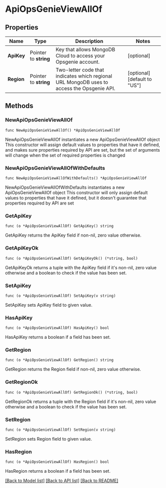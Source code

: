 # ApiOpsGenieViewAllOf

## Properties

Name | Type | Description | Notes
------------ | ------------- | ------------- | -------------
**ApiKey** | Pointer to **string** | Key that allows MongoDB Cloud to access your Opsgenie account. | [optional] 
**Region** | Pointer to **string** | Two-letter code that indicates which regional URL MongoDB uses to access the Opsgenie API. | [optional] [default to "US"]

## Methods

### NewApiOpsGenieViewAllOf

`func NewApiOpsGenieViewAllOf() *ApiOpsGenieViewAllOf`

NewApiOpsGenieViewAllOf instantiates a new ApiOpsGenieViewAllOf object
This constructor will assign default values to properties that have it defined,
and makes sure properties required by API are set, but the set of arguments
will change when the set of required properties is changed

### NewApiOpsGenieViewAllOfWithDefaults

`func NewApiOpsGenieViewAllOfWithDefaults() *ApiOpsGenieViewAllOf`

NewApiOpsGenieViewAllOfWithDefaults instantiates a new ApiOpsGenieViewAllOf object
This constructor will only assign default values to properties that have it defined,
but it doesn't guarantee that properties required by API are set

### GetApiKey

`func (o *ApiOpsGenieViewAllOf) GetApiKey() string`

GetApiKey returns the ApiKey field if non-nil, zero value otherwise.

### GetApiKeyOk

`func (o *ApiOpsGenieViewAllOf) GetApiKeyOk() (*string, bool)`

GetApiKeyOk returns a tuple with the ApiKey field if it's non-nil, zero value otherwise
and a boolean to check if the value has been set.

### SetApiKey

`func (o *ApiOpsGenieViewAllOf) SetApiKey(v string)`

SetApiKey sets ApiKey field to given value.

### HasApiKey

`func (o *ApiOpsGenieViewAllOf) HasApiKey() bool`

HasApiKey returns a boolean if a field has been set.

### GetRegion

`func (o *ApiOpsGenieViewAllOf) GetRegion() string`

GetRegion returns the Region field if non-nil, zero value otherwise.

### GetRegionOk

`func (o *ApiOpsGenieViewAllOf) GetRegionOk() (*string, bool)`

GetRegionOk returns a tuple with the Region field if it's non-nil, zero value otherwise
and a boolean to check if the value has been set.

### SetRegion

`func (o *ApiOpsGenieViewAllOf) SetRegion(v string)`

SetRegion sets Region field to given value.

### HasRegion

`func (o *ApiOpsGenieViewAllOf) HasRegion() bool`

HasRegion returns a boolean if a field has been set.


[[Back to Model list]](../README.md#documentation-for-models) [[Back to API list]](../README.md#documentation-for-api-endpoints) [[Back to README]](../README.md)


